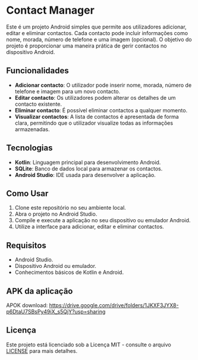 # Contact Manager

Este é um projeto Android simples que permite aos utilizadores adicionar, editar e eliminar contactos. Cada contacto pode incluir informações como nome, morada, número de telefone e uma imagem (opcional). O objetivo do projeto é proporcionar uma maneira prática de gerir contactos no dispositivo Android.

## Funcionalidades

- **Adicionar contacto**: O utilizador pode inserir nome, morada, número de telefone e imagem para um novo contacto.
- **Editar contacto**: Os utilizadores podem alterar os detalhes de um contacto existente.
- **Eliminar contacto**: É possível eliminar contactos a qualquer momento.
- **Visualizar contactos**: A lista de contactos é apresentada de forma clara, permitindo que o utilizador visualize todas as informações armazenadas.

## Tecnologias

- **Kotlin**: Linguagem principal para desenvolvimento Android.
- **SQLite**: Banco de dados local para armazenar os contactos.
- **Android Studio**: IDE usada para desenvolver a aplicação.

## Como Usar

1. Clone este repositório no seu ambiente local.
2. Abra o projeto no Android Studio.
3. Compile e execute a aplicação no seu dispositivo ou emulador Android.
4. Utilize a interface para adicionar, editar e eliminar contactos.

## Requisitos

- Android Studio.
- Dispositivo Android ou emulador.
- Conhecimentos básicos de Kotlin e Android.

## APK da aplicação
APOK download: <https://drive.google.com/drive/folders/1JKXF3JYX8-p6DtaU7SBsPy49iX_s5QjY?usp=sharing>

## Licença

Este projeto está licenciado sob a Licença MIT - consulte o arquivo [LICENSE](LICENSE) para mais detalhes.
